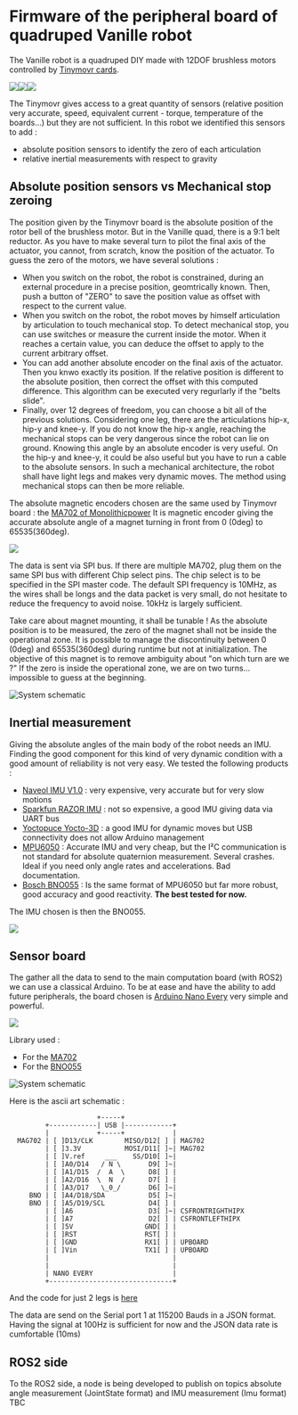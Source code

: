 # Firmware of the peripheral board of quadruped Vanille robot

The Vanille robot is a quadruped DIY made with 12DOF brushless motors controlled by [Tinymovr cards](https://tinymovr.com/).

![](./images/IMG_3785.JPG)![](./images/IMG_3828.JPG)![](./images/IMG_3968.JPG)

The Tinymovr gives access to a great quantity of sensors (relative position very accurate, speed, equivalent current - torque, temperature of the boards...) but they are not sufficient. In this robot we identified this sensors to add :

- absolute position sensors to identify the zero of each articulation
- relative inertial measurements with respect to gravity

## Absolute position sensors vs Mechanical stop zeroing

The position given by the Tinymovr board is the absolute position of the rotor bell of the brushless motor. But in the Vanille quad, there is a 9:1 belt reductor. As you have to make several turn to pilot the final axis of the actuator, you cannot, from scratch, know the position of the actuator.
To guess the zero of the motors, we have several solutions :

- When you switch on the robot, the robot is constrained, during an external procedure in a precise position, geomtrically known. Then, push a button of "ZERO" to save the position value as offset with respect to the current value.
- When you switch on the robot, the robot moves by himself articulation by articulation to touch mechanical stop. To detect mechanical stop, you can use switches or measure the current inside the motor. When it reaches a certain value, you can deduce the offset to apply to the current arbitrary offset.
- You can add another absolute encoder on the final axis of the actuator. Then you knwo exactly its position. If the relative position is different to the absolute position, then correct the offset with this computed difference. This algorithm can be executed very regurlarly if the "belts slide".
- Finally, over 12 degrees of freedom, you can choose a bit all of the previous solutions. Considering one leg, there are the articulations hip-x, hip-y and knee-y. If you do not know the hip-x angle, reaching the mechanical stops can be very dangerous since the robot can lie on ground. Knowing this angle by an absolute encoder is very useful. On the hip-y and knee-y, it could be also useful but you have to run a cable to the absolute sensors. In such a mechanical architecture, the robot shall have light legs and makes very dynamic moves. The method using mechanical stops can then be more reliable.

The absolute magnetic encoders chosen are the same used by Tinymovr board : the [MA702 of Monolithicpower](https://www.monolithicpower.com/en/ma702.html) It is magnetic encoder giving the accurate absolute angle of a magnet turning in front from 0 (0deg) to 65535(360deg). 

![](https://www.mev-elektronik.com/isotope/m/maxxx_sideshaft.jpg)

The data is sent via SPI bus. If there are multiple MA702, plug them on the same SPI bus with different Chip select pins. The chip select is to be specified in the SPI master code. The default SPI frequency is 10MHz, as the wires shall be longs and the data packet is very small, do not hesitate to reduce the frequency to avoid noise. 10kHz is largely sufficient.

Take care about magnet mounting, it shall be tunable ! As the absolute position is to be measured, the zero of the magnet shall not be inside the operational zone. It is possible to manage the discontinuity between 0 (0deg) and 65535(360deg) during runtime but not at initialization. The objective of this magnet is to remove ambiguity about "on which turn are we ?" If the zero is inside the operational zone, we are on two turns... impossible to guess at the beginning.

![System schematic](./absolute_angle.svg)

## Inertial measurement

Giving the absolute angles of the main body of the robot needs an IMU. Finding the good component for this kind of very dynamic condition with a good amount of reliability is not very easy. We tested the following products :

- [Naveol IMU V1.0](http://www.naveol.com/index.php?menu=product&p=2) : very expensive, very accurate but for very slow motions
- [Sparkfun RAZOR IMU](https://www.sparkfun.com/products/retired/14001?_ga=2.143596407.331610333.1619851408-1697925503.1614425594) : not so expensive, a good IMU giving data via UART bus
- [Yoctopuce Yocto-3D](http://www.yoctopuce.com/EN/products/usb-position-sensors/yocto-3d) : a good IMU for dynamic moves but USB connectivity does not allow Arduino management
- [MPU6050](https://www.gotronic.fr/art-accelerometre-et-gyroscope-3-axes-mpu6050-20238.htm) : Accurate IMU and very cheap, but the I²C communication is not standard for absolute quaternion measurement. Several crashes. Ideal if you need only angle rates and accelerations. Bad documentation.
- [Bosch BNO055](https://www.gotronic.fr/art-module-9-dof-ada2472-23896.htm) : Is the same format of MPU6050 but far more robust, good accuracy and good reactivity. **The best tested for now.**

The IMU chosen is then the BNO055.

![](https://ae01.alicdn.com/kf/HTB17PfxKbGYBuNjy0Foq6AiBFXam.jpg)

## Sensor board

The gather all the data to send to the main computation board (with ROS2) we can use a classical Arduino. To be at ease and have the ability to add future peripherals, the board chosen is [Arduino Nano Every](https://store.arduino.cc/arduino-nano-every) very simple and powerful.

![](./images/IMG_3988.jpg)

Library used :
- For the [MA702](https://github.com/monolithicpower/MagAlpha-Arduino-Library)
- For the [BNO055](https://github.com/adafruit/Adafruit_BNO055)

![System schematic](./draft.svg)

Here is the ascii art schematic : 

```
                      +-----+
         +------------| USB |------------+
         |            +-----+            |
  MAG702 | [ ]D13/CLK        MISO/D12[ ] | MAG702   
         | [ ]3.3V           MOSI/D11[ ]~| MAG702  
         | [ ]V.ref     ___    SS/D10[ ]~|   
         | [ ]A0/D14   / N \       D9[ ]~| 
         | [ ]A1/D15  /  A  \      D8[ ] | 
         | [ ]A2/D16  \  N  /      D7[ ] | 
         | [ ]A3/D17   \_0_/       D6[ ]~| 
     BNO | [ ]A4/D18/SDA           D5[ ]~| 
     BNO | [ ]A5/D19/SCL           D4[ ] |   
         | [ ]A6                   D3[ ]~| CSFRONTRIGHTHIPX  
         | [ ]A7                   D2[ ] | CSFRONTLEFTHIPX 
         | [ ]5V                  GND[ ] |     
         | [ ]RST                 RST[ ] |   
         | [ ]GND                 RX1[ ] | UPBOARD  
         | [ ]Vin                 TX1[ ] | UPBOARD  
         |                               |
         |                               |
         | NANO EVERY                    |
         +-------------------------------+
```

And the code for just 2 legs is [here](./vanille_board_firmware/vanille_board_firmware.ino)

The data are send on the Serial port 1 at 115200 Bauds in a JSON format. Having the signal at 100Hz is sufficient for now and the JSON data rate is cumfortable (10ms)

## ROS2 side
To the ROS2 side, a node is being developed to publish on topics absolute angle measurement (JointState format) and IMU measurement (Imu format)
TBC

